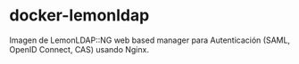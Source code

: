 # docker-lemonldap
Imagen de LemonLDAP::NG web based manager para Autenticación (SAML, OpenID Connect, CAS) usando Nginx.
